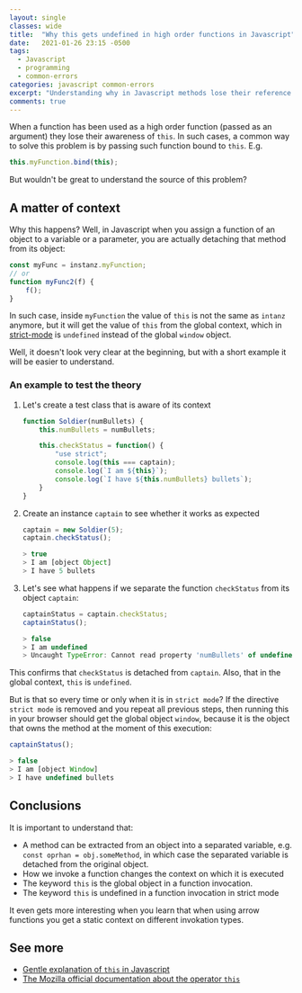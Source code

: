 ```yaml
---
layout: single
classes: wide
title:  "Why this gets undefined in high order functions in Javascript"
date:   2021-01-26 23:15 -0500
tags:
  - Javascript
  - programming
  - common-errors
categories: javascript common-errors
excerpt: "Understanding why in Javascript methods lose their reference to `this` when they are used as high order functions"
comments: true
---
```


When a function has been used as a high order function (passed as an argument) they lose their awareness of `this`. In such cases, a common way to solve this problem is by passing such function bound to `this`. E.g.

```javascript
this.myFunction.bind(this);
```

But wouldn't be great to understand the source of this problem?

## A matter of context

Why this happens? Well, in Javascript when you assign a function of an object to a variable or a parameter, you are actually detaching that method from its object:

```javascript
const myFunc = instanz.myFunction;
// or 
function myFunc2(f) {
    f();
}
```

In such case, inside `myFunction` the value of `this` is not the same as `intanz` anymore, but it will get the value of `this` from the global context, which in [strict-mode] is `undefined` instead of the global `window` object.

Well, it doesn't look very clear at the beginning, but with a short example it will be easier to understand.

### An example to test the theory

1. Let's create a test class that is aware of its context

    ```javascript
    function Soldier(numBullets) {
        this.numBullets = numBullets;

        this.checkStatus = function() {
            "use strict";
            console.log(this === captain);
            console.log(`I am ${this}`);
            console.log(`I have ${this.numBullets} bullets`);
        }
    }
    ```

2. Create an instance `captain` to see whether it works as expected

    ```javascript
    captain = new Soldier(5);
    captain.checkStatus();

    > true
    > I am [object Object]
    > I have 5 bullets
    ```

3. Let's see what happens if we separate the function `checkStatus` from its object `captain`:

    ```javascript
    captainStatus = captain.checkStatus;
    captainStatus();
    
    > false
    > I am undefined
    > Uncaught TypeError: Cannot read property 'numBullets' of undefined
    ```

This confirms that `checkStatus` is detached from `captain`. Also, that in the global context, `this` is `undefined`.

But is that so every time or only when it is in `strict mode`? If the directive `strict mode` is removed and you repeat all previous steps, then running this in your browser should get the global object `window`, because it is the object that owns the method at the moment of this execution:

```javascript
captainStatus();

> false
> I am [object Window]
> I have undefined bullets
```

## Conclusions

It is important to understand that:

- A method can be extracted from an object into a separated variable, e.g. `const oprhan = obj.someMethod`, in which case the separated variable
is detached from the original object.
- How we invoke a function changes the context on which it is executed
- The keyword `this` is the global object in a function invocation.
- The keyword `this` is undefined in a function invocation in strict mode

It even gets more interesting when you learn that when using arrow functions you get a static context on different invokation types.

## See more

- [Gentle explanation of `this` in Javascript](https://dmitripavlutin.com/gentle-explanation-of-this-in-javascript/)
- [The Mozilla official documentation about the operator `this`](https://developer.mozilla.org/en-US/docs/Web/JavaScript/Reference/Operators/this)

[strict-mode]: https://www.w3schools.com/js/js_strict.asp
